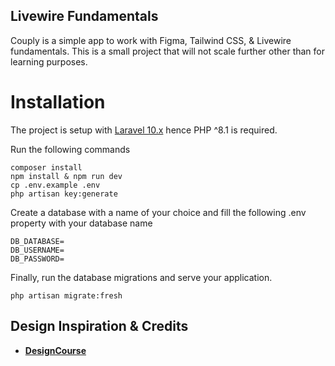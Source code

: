 ## Livewire Fundamentals
Couply is a simple app to work with Figma, Tailwind CSS, & Livewire fundamentals. This is a small project that will not scale further other than for learning purposes.

# Installation
The project is setup with [Laravel 10.x](https://laravel.com/docs/10.x/installation) hence PHP ^8.1 is required.

Run the following commands

```
composer install
npm install & npm run dev
cp .env.example .env
php artisan key:generate
```

Create a database with a name of your choice and fill the following .env property with your database name

```
DB_DATABASE=
DB_USERNAME=
DB_PASSWORD=
```

Finally, run the database migrations and serve your application.

```
php artisan migrate:fresh
```

## Design Inspiration & Credits
- **[DesignCourse](https://www.youtube.com/watch?v=o1nCmiW6auE/)**
